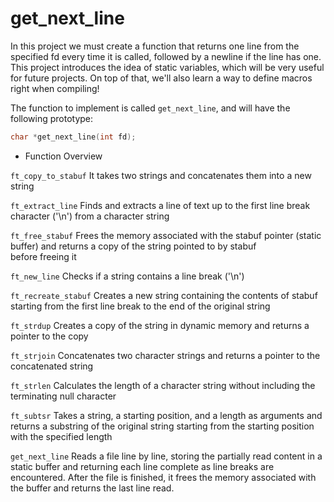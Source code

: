 # get_next_line

In this project we must create a function that returns one line from the specified fd every time it is called, followed by a newline if the line has one. This project introduces the idea of static variables, which will be very useful for future projects. On top of that, we'll also learn a way to define macros right when compiling!

The function to implement is called `get_next_line`, and will have the following prototype:

```C
char *get_next_line(int fd);
```

- Function Overview

`ft_copy_to_stabuf` It takes two strings and concatenates them into a new string

`ft_extract_line` Finds and extracts a line of text up to the first line break character ('\n') from a character string

`ft_free_stabuf` Frees the memory associated with the stabuf pointer (static buffer) and returns a copy of the string pointed to by stabuf  
 before freeing it

`ft_new_line` Checks if a string contains a line break ('\n')

`ft_recreate_stabuf` Creates a new string containing the contents of stabuf starting from the first line break to the end of the original string

`ft_strdup` Creates a copy of the string in dynamic memory and returns a pointer to the copy

`ft_strjoin` Concatenates two character strings and returns a pointer to the concatenated string

`ft_strlen` Calculates the length of a character string without including the terminating null character

`ft_subtsr` Takes a string, a starting position, and a length as arguments and returns a substring of the original string starting from the starting position with the specified length

`get_next_line` Reads a file line by line, storing the partially read content in a static buffer and returning each line complete as line breaks are encountered. After the file is finished, it frees the memory associated with the buffer and returns the last line read.
